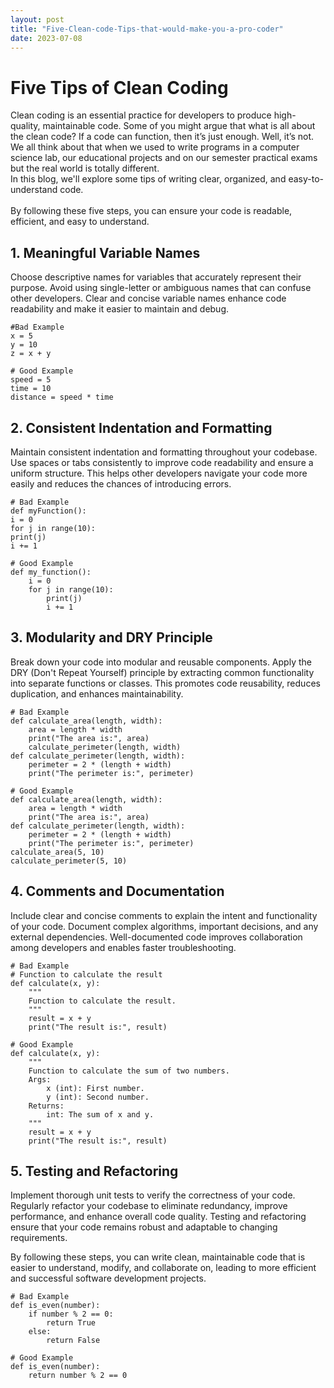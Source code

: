 ```yaml
---
layout: post
title: "Five-Clean-code-Tips-that-would-make-you-a-pro-coder"
date: 2023-07-08
---
```


# Five Tips of Clean Coding

Clean coding is an essential practice for developers to produce high-quality, maintainable code. Some of you might argue that what is all about the clean code? If a code can function, then it’s just enough. Well, it’s not. We all think about that when we used to write programs in a computer science lab, our educational projects and on our semester practical exams but the real world is totally different. <br/>
In this blog, we'll explore some tips of writing clear, organized, and easy-to-understand code. <br/>  <br/>
By following these five steps, you can ensure your code is readable, efficient, and easy to understand.


## 1. Meaningful Variable Names

Choose descriptive names for variables that accurately represent their purpose. Avoid using single-letter or ambiguous names that can confuse other developers. Clear and concise variable names enhance code readability and make it easier to maintain and debug.

```
#Bad Example
x = 5
y = 10
z = x + y
```
```
# Good Example
speed = 5
time = 10
distance = speed * time
```

## 2. Consistent Indentation and Formatting

Maintain consistent indentation and formatting throughout your codebase. Use spaces or tabs consistently to improve code readability and ensure a uniform structure. This helps other developers navigate your code more easily and reduces the chances of introducing errors.

```
# Bad Example
def myFunction():
i = 0
for j in range(10):
print(j)
i += 1
```

```
# Good Example
def my_function():
    i = 0
    for j in range(10):
        print(j)
        i += 1
```

## 3. Modularity and DRY Principle

Break down your code into modular and reusable components. Apply the DRY (Don't Repeat Yourself) principle by extracting common functionality into separate functions or classes. This promotes code reusability, reduces duplication, and enhances maintainability.

```
# Bad Example
def calculate_area(length, width):
    area = length * width
    print("The area is:", area)
    calculate_perimeter(length, width)
def calculate_perimeter(length, width):
    perimeter = 2 * (length + width)
    print("The perimeter is:", perimeter)
```
```
# Good Example
def calculate_area(length, width):
    area = length * width
    print("The area is:", area)
def calculate_perimeter(length, width):
    perimeter = 2 * (length + width)
    print("The perimeter is:", perimeter)
calculate_area(5, 10)
calculate_perimeter(5, 10)
```

## 4. Comments and Documentation

Include clear and concise comments to explain the intent and functionality of your code. Document complex algorithms, important decisions, and any external dependencies. Well-documented code improves collaboration among developers and enables faster troubleshooting.

```
# Bad Example
# Function to calculate the result
def calculate(x, y):
    """
    Function to calculate the result.
    """
    result = x + y
    print("The result is:", result)
```
```
# Good Example
def calculate(x, y):
    """
    Function to calculate the sum of two numbers.
    Args:
        x (int): First number.
        y (int): Second number.
    Returns:
        int: The sum of x and y.
    """
    result = x + y
    print("The result is:", result)
```

## 5. Testing and Refactoring

Implement thorough unit tests to verify the correctness of your code. Regularly refactor your codebase to eliminate redundancy, improve performance, and enhance overall code quality. Testing and refactoring ensure that your code remains robust and adaptable to changing requirements.

By following these steps, you can write clean, maintainable code that is easier to understand, modify, and collaborate on, leading to more efficient and successful software development projects.

```
# Bad Example
def is_even(number):
    if number % 2 == 0:
        return True
    else:
        return False
```
```
# Good Example
def is_even(number):
    return number % 2 == 0
```
